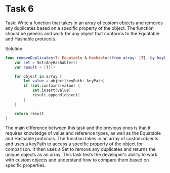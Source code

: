 # Task 6

Task: Write a function that takes in an array of custom objects and removes any
duplicates based on a specific property of the object. The function should be
generic and work for any object that conforms to the Equatable and Hashable
protocols.

Solution:

```swift
func removeDuplicates<T: Equatable & Hashable>(from array: [T], by keyPath: KeyPath<T, Any>) -> [T] {
    var set = Set<AnyHashable>()
    var result = [T]()

    for object in array {
        let value = object[keyPath: keyPath]
        if !set.contains(value) {
            set.insert(value)
            result.append(object)
        }
    }

    return result
}
```

The main difference between this task and the previous ones is that it requires
knowledge of value and reference types, as well as the Equatable and Hashable
protocols. The function takes in an array of custom objects and uses a keyPath
to access a specific property of the object for comparison. It then uses a Set
to remove any duplicates and returns the unique objects as an array. This task
tests the developer's ability to work with custom objects and understand how to
compare them based on specific properties.
